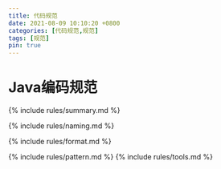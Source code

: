 ```yaml
---
title: 代码规范
date: 2021-08-09 10:10:20 +0800
categories: [代码规范,规范]
tags: [规范]
pin: true
---
```


# Java编码规范
{% include rules/summary.md %}

{% include rules/naming.md %}

{% include rules/format.md %}

{% include rules/pattern.md %}
{% include rules/tools.md %}
